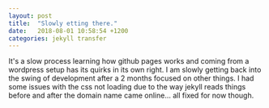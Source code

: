 ```yaml
---
layout: post
title:  "Slowly etting there."
date:   2018-08-01 10:58:54 +1200
categories: jekyll transfer
---
```


It's a slow process learning how github pages works and coming from a wordpress setup has its quirks in its own right. I am slowly getting back into the swing of development after a 2 months focused on other things. I had some issues with the css not loading due to the way jekyll reads things before and after the domain name came online... all fixed for now though.  

